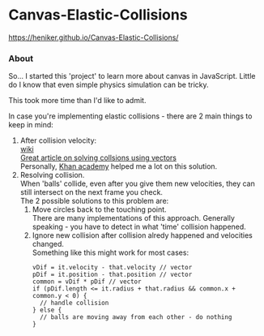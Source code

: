 # Canvas-Elastic-Collisions
https://heniker.github.io/Canvas-Elastic-Collisions/

### About
So... I started this 'project' to learn more about canvas in JavaScript. Little do I know that even simple physics simulation can be tricky.

This took more time than I'd like to admit.

In case you're implementing elastic collisions - there are 2 main things to keep in mind:
1. After collision velocity: <br>
  [wiki](https://en.wikipedia.org/wiki/Elastic_collision) <br>
  [Great article on solving collsions using vectors](http://www.vobarian.com/collisions/) <br>
  Personally, [Khan academy](https://www.khanacademy.org/) helped me a lot on this solution.
2. Resolving collision. <br>
  When 'balls' collide, even after you give them new velocities, they can still intersect on the next frame you check. <br>
  The 2 possible solutions to this problem are:
   1. Move circles back to the touching point. <br>
      There are many implementations of this approach. Generally speaking - you have to detect in what 'time' collision happened.
   2. Ignore new collision after collision alredy happened and velocities changed. <br>
      Something like this might work for most cases:
      ```
      vDif = it.velocity - that.velocity // vector
      pDif = it.position - that.position // vector
      common = vDif * pDif // vector
      if (pDif.length <= it.radius + that.radius && common.x + common.y < 0) {
        // handle collision
      } else {
        // balls are moving away from each other - do nothing
      }
      ```